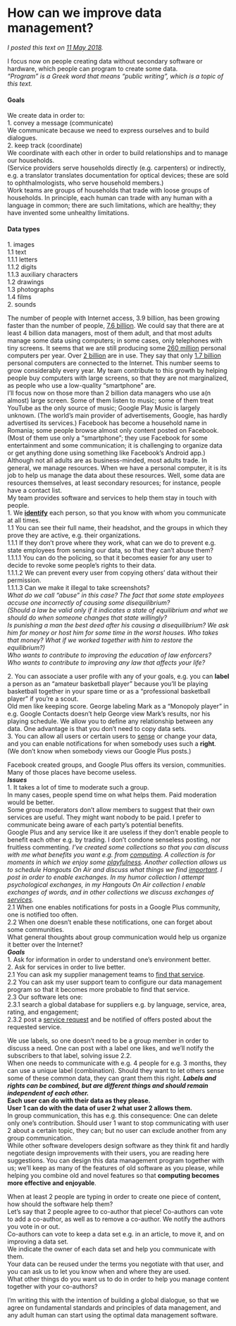 # How can we improve data management?

*I posted this text on* [*11 May 2018*](https://plus.google.com/+JulianDumitrascu/posts/UFbcoN3zaj5)*.*

I focus now on people creating data without secondary software or hardware, which people can program to create some data.  
*“Program” is a Greek word that means “public writing”, which is a topic of this text.*

#### **Goals**

We create data in order to:  
1\. convey a message (communicate)  
We communicate because we need to express ourselves and to build dialogues.  
2\. keep track (coordinate)  
We coordinate with each other in order to build relationships and to manage our households.  
(Service providers serve households directly (e.g. carpenters) or indirectly, e.g. a translator translates documentation for optical devices; these are sold to ophthalmologists, who serve household members.)  
Work teams are groups of households that trade with loose groups of households. In principle, each human can trade with any human with a language in common; there are such limitations, which are healthy; they have invented some unhealthy limitations.

#### Data types

1\. images  
1.1 text  
1.1.1 letters  
1.1.2 digits  
1.1.3 auxiliary characters  
1.2 drawings  
1.3 photographs  
1.4 films  
2\. sounds

The number of people with Internet access, 3.9 billion, has been growing faster than the number of people, [7.6 billion](http://www.worldometers.info). We could say that there are at least 4 billion data managers, most of them adult, and that most adults manage some data using computers; in some cases, only telephones with tiny screens. It seems that we are still producing some [260 million](https://www.gartner.com/newsroom/id/3844572) personal computers per year. Over [2 billion](http://www.worldometers.info/computers) are in use. They say that only [1.7 billion](https://wearesocial.com/blog/2018/01/global-digital-report-2018) personal computers are connected to the Internet. This number seems to grow considerably every year. My team contribute to this growth by helping people buy computers with large screens, so that they are not marginalized, as people who use a low-quality “smartphone” are.  
I’ll focus now on those more than 2 billion data managers who use a(n almost) large screen. Some of them listen to music; some of them treat YouTube as the only source of music; Google Play Music is largely unknown. (The world’s main provider of advertisements, Google, has hardly advertised its services.) Facebook has become a household name in Romania; some people browse almost only content posted on Facebook. (Most of them use only a “smartphone”; they use Facebook for some entertainment and some communication; it is challenging to organize data or get anything done using something like Facebook’s Android app.) Although not all adults are as business-minded, most adults trade. In general, we manage resources. When we have a personal computer, it is its job to help us manage the data about these resources. Well, some data are resources themselves, at least secondary resources; for instance, people have a contact list.  
My team provides software and services to help them stay in touch with people.  
1\. We [**identify**](https://medium.com/sol-data-management/lets-agree-on-what-to-do-when-a-provider-doesn-t-reply-2c05fef8fa54) each person, so that you know with whom you communicate at all times.  
1.1 You can see their full name, their headshot, and the groups in which they prove they are active, e.g. their organizations.  
1.1.1 If they don’t prove where they work, what can we do to prevent e.g. state employees from sensing our data, so that they can’t abuse them?  
1.1.1.1 You can do the policing, so that it becomes easier for any user to decide to revoke some people’s rights to their data.  
1.1.1.2 We can prevent every user from copying others’ data without their permission.  
1.1.1.3 Can we make it illegal to take screenshots?  
*What do we call “abuse” in this case? The fact that some state employees accuse one incorrectly of causing some disequilibrium?   
(Should a law be valid only if it indicates a state of equilibrium and what we should do when someone changes that state willingly?  
Is punishing a man the best deed after his causing a disequilibrium? We ask him for money or host him for some time in the worst houses. Who takes that money? What if we worked together with him to restore the equilibrium?)  
Who wants to contribute to improving the education of law enforcers?  
Who wants to contribute to improving any law that affects your life?*

2\. You can associate a user profile with any of your goals, e.g. you can **label** a person as an “amateur basketball player” because you’ll be playing basketball together in your spare time or as a “professional basketball player” if you’re a scout.  
Old men like keeping score. George labeling Mark as a “Monopoly player” in e.g. Google Contacts doesn’t help George view Mark’s results, nor his playing schedule. We allow you to define any relationship between any data. One advantage is that you don’t need to copy data sets.  
3\. You can allow all users or certain users to [sense](https://medium.com/sol-id/data-management-basics-dc85367f10a2#fb11) or change your data, and you can enable notifications for when somebody uses such a **right**. (We don’t know when somebody views our Google Plus posts.)

Facebook created groups, and Google Plus offers its version, communities. Many of those places have become useless.  
***Issues***  
1\. It takes a lot of time to moderate such a group.  
In many cases, people spend time on what helps them. Paid moderation would be better.  
Some group moderators don’t allow members to suggest that their own services are useful. They might want nobody to be paid. I prefer to communicate being aware of each party’s potential benefits.   
Google Plus and any service like it are useless if they don’t enable people to benefit each other e.g. by trading. I don’t condone senseless posting, nor fruitless commenting. *I’ve created some collections so that you can discuss with me what benefits you want e.g. from* [*computing*](https://plus.google.com/collection/wsc2qB)*. A collection is for moments in which we enjoy some* [*playfulness*](https://plus.google.com/collection/EtoCLF)*. Another collection allows us to schedule Hangouts On Air and discuss what things we find* [*important*](https://plus.google.com/collection/48XuMF)*. I post in order to enable exchanges. In my humor collection I attempt psychological exchanges, in my Hangouts On Air collection I enable exchanges of words, and in other collections we discuss exchanges of* [*services*](https://plus.google.com/+JulianDumitrascu/posts/EEozQDxogyK)*.*  
2.1 When one enables notifications for posts in a Google Plus community, one is notified too often.  
2.2 When one doesn’t enable these notifications, one can forget about some communities.  
What general thoughts about group communication would help us organize it better over the Internet?  
***Goals***  
1\. Ask for information in order to understand one’s environment better.  
2\. Ask for services in order to live better.  
2.1 You can ask my supplier management teams to [find that service](https://www.sol.enterprises/ask-for).  
2.2 You can ask my user support team to configure our data management program so that it becomes more probable to find that service.  
2.3 Our software lets one:  
2.3.1 search a global database for suppliers e.g. by language, service, area, rating, and engagement;  
2.3.2 post a [service request](https://medium.com/sol-id/order-food-eb1d7e1d1400) and be notified of offers posted about the requested service.

We use labels, so one doesn’t need to be a group member in order to discuss a need. One can post with a label one likes, and we’ll notify the subscribers to that label, solving issue 2.2.  
When one needs to communicate with e.g. 4 people for e.g. 3 months, they can use a unique label (combination). Should they want to let others sense some of these common data, they can grant them this right. ***Labels and rights can be combined, but are different things and should remain independent of each other.***  
**Each user can do with their data as they please.  
User 1 can do with the data of user 2 what user 2 allows them.**  
In group communication, this has e.g. this consequence: One can delete only one’s contribution. Should user 1 want to stop communicating with user 2 about a certain topic, they can; but no user can exclude another from any group communication.  
While other software developers design software as they think fit and hardly negotiate design improvements with their users, you are reading here suggestions. You can design this data management program together with us; we’ll keep as many of the features of old software as you please, while helping you combine old and novel features so that **computing becomes more effective and enjoyable**.

When at least 2 people are typing in order to create one piece of content, how should the software help them?  
Let’s say that 2 people agree to co-author that piece! Co-authors can vote to add a co-author, as well as to remove a co-author. We notify the authors you vote in or out.  
Co-authors can vote to keep a data set e.g. in an article, to move it, and on improving a data set.  
We indicate the owner of each data set and help you communicate with them.  
Your data can be reused under the terms you negotiate with that user, and you can ask us to let you know when and where they are used.  
What other things do you want us to do in order to help you manage content together with your co-authors?

I’m writing this with the intention of building a global dialogue, so that we agree on fundamental standards and principles of data management, and any adult human can start using the optimal data management software.